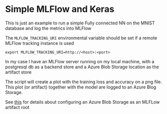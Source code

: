 # Simple MLFlow and Keras

This is just an example to run a simple Fully connected NN on the MNIST database
and log the metrics into MLFlow


The ```MLFLOW_TRACKING_URI``` environmental variable should be set if a remote MLFlow tracking instance is used

```export MLFLOW_TRACKING_URI=http://<host>:<port>```


In my case I have an MLFlow server running on my local machine, with a postgresql db as a backend store and a
Azure Blob Storage location as the artifact store  

The script will create a plot with the training loss and accuracy on a png file. This plot (or artifact) together
with the model are logged to an Azure Blog Storage.   

See [this](https://mlflow.org/docs/latest/tracking.html#azure-blob-storage) for details about configuring an Azure Blob
Storage as an MLFLow artifact root


